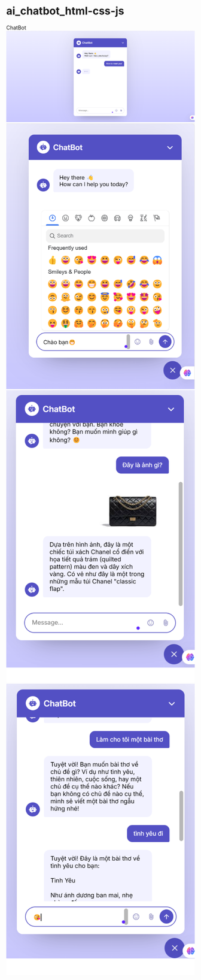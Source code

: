 # ai_chatbot_html-css-js
ChatBot
![alt text](demo/image1.png)
![alt text](demo/image2.png)
![alt text](demo/image3.png)
![alt text](demo/image4.png)